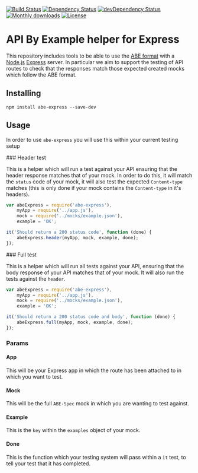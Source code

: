 [![Build Status](http://img.shields.io/travis/apibyexample/abe-express/master.svg)](https://travis-ci.org/apibyexample/abe-express)
[![Dependency Status](https://david-dm.org/apibyexample/abe-express/status.svg)](https://david-dm.org/apibyexample/abe-express#info=dependencies)
[![devDependency Status](https://david-dm.org/apibyexample/abe-express/dev-status.svg)](https://david-dm.org/apibyexample/abe-express#info=devDependencies)
[![Monthly downloads](http://img.shields.io/npm/dm/abe-express.svg)](https://www.npmjs.org/package/abe-express)
[![License](http://img.shields.io/npm/l/abe-express.svg)](https://www.npmjs.org/package/abe-express)

API By Example helper for Express
=================================

This repository includes tools to be able to use the [ABE format](https://github.com/apibyexample/abe-spec)
with a [Node.js](http://nodejs.org/) [Express](http://expressjs.com/) server. In particular we aim to support
the testing of API routes to check that the responses match those expected created mocks which follow the ABE format.

## Installing

``npm install abe-express --save-dev``

## Usage

In order to use ``abe-express`` you will use this within your current testing setup

### Header test

This is a helper which will run a test against your API ensuring that the header response matches that of your mock. In order to do this, it will match the ``status`` code of your mock, it will also test the expected ``Content-type`` matches (this is only done if your mock contains the ``Content-type`` in it's headers).

```js
var abeExpress = require('abe-express'),
    myApp = require('../app.js'),
    mock = require('../mocks/example.json'),
    example = 'OK';

it('Should return a 200 status code', function (done) {
    abeExpress.header(myApp, mock, example, done);
});
```
### Full test

This is a helper which will run all tests against your API, ensuring that the body response of your API matches that of your mock. It will also run the tests against the ``header``.

```js
var abeExpress = require('abe-express'),
    myApp = require('../app.js'),
    mock = require('../mocks/example.json'),
    example = 'OK';

it('Should return a 200 status code and body', function (done) {
    abeExpress.full(myApp, mock, example, done);
});
```
### Params

#### App

This will be your Express app in which the route has been attached to in which you want to test.

#### Mock

This will be the full ``ABE-Spec`` mock in which you are wanting to test against.

#### Example

This is the ``key`` within the ``examples`` object of your mock.

#### Done

This is the function which your testing system will pass within a ``it`` test, to tell your test that it has completed.
